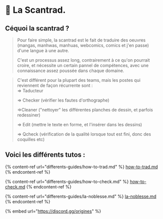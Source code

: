 # 📖 La Scantrad.

## Céquoi la scantrad ?

> Pour faire simple, la scantrad est le fait de traduire des oeuvres (mangas, manhwas, manhuas, webcomics, comics et j'en passe) d'une langue à une autre.
>
>
>
> C'est un processus assez long, contrairement à ce qu'on pourrait croire, et nécessite un certain pannel de compétences, avec une connaissance assez poussée dans chaque domaine.

> C'est différent pour la plupart des teams, mais les postes qui reviennent de façon récurrente sont : \
> \=> Taducteur
>
> \=> Checker (vérifier les fautes d'orthographe)
>
> \=>Cleaner ("nettoyer" les différentes planches de dessin, et parfois redessiner)
>
> \=> Edit (mettre le texte en forme, et l'insérer dans les dessins)
>
> \=> Qcheck (vérification de la qualité lorsque tout est fini, donc des coquilles etc)

## Voici les différents tutos :

{% content-ref url="differents-guides/how-to-trad.md" %}
[how-to-trad.md](differents-guides/how-to-trad.md)
{% endcontent-ref %}

{% content-ref url="differents-guides/how-to-check.md" %}
[how-to-check.md](differents-guides/how-to-check.md)
{% endcontent-ref %}

{% content-ref url="differents-guides/la-noblesse.md" %}
[la-noblesse.md](differents-guides/la-noblesse.md)
{% endcontent-ref %}



{% embed url="https://discord.gg/origines" %}
